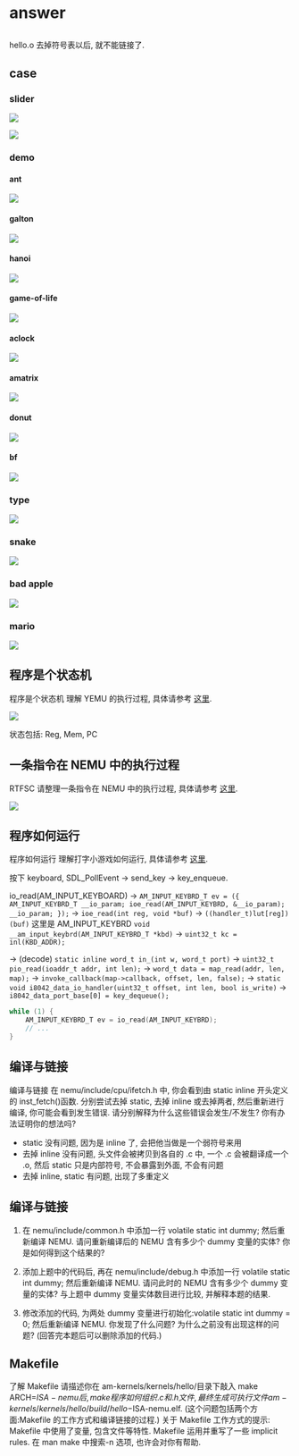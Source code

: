 # answer

##

hello.o 去掉符号表以后, 就不能链接了.

## case

### slider

![](image/slider1.png)

![](image/slider2.png)

### demo

#### ant

![](image/ant.png)

#### galton

![](image/galton.png)

#### hanoi

![](image/hanoi.png)

#### game-of-life

![](image/game-of-life.png)

#### aclock

![](image/aclock.png)

#### amatrix

![](image/amatrix.png)

#### donut

![](image/donut.png)

#### bf

![](image/bf.png)

### type

![](image/type.png)

### snake

![](image/snake.png)

### bad apple

![](image/bad-apple.png)

### mario

![](image/mario.png)

## 程序是个状态机

程序是个状态机 理解 YEMU 的执行过程, 具体请参考 [这里](https://nju-projectn.github.io/ics-pa-gitbook/ics2024/2.1.html#%E7%90%86%E8%A7%A3yemu%E5%A6%82%E4%BD%95%E6%89%A7%E8%A1%8C%E7%A8%8B%E5%BA%8F).

![](image/yemu.png)

状态包括: Reg, Mem, PC

## 一条指令在 NEMU 中的执行过程

RTFSC 请整理一条指令在 NEMU 中的执行过程, 具体请参考 [这里](https://nju-projectn.github.io/ics-pa-gitbook/ics2024/2.2.html#rtfsc%E7%90%86%E8%A7%A3%E6%8C%87%E4%BB%A4%E6%89%A7%E8%A1%8C%E7%9A%84%E8%BF%87%E7%A8%8B).

![](image/exec.png)

## 程序如何运行

程序如何运行 理解打字小游戏如何运行, 具体请参考 [这里](https://nju-projectn.github.io/ics-pa-gitbook/ics2024/2.5.html#%E6%B8%B8%E6%88%8F%E6%98%AF%E5%A6%82%E4%BD%95%E8%BF%90%E8%A1%8C%E7%9A%84).

按下 keyboard, SDL_PollEvent -> send_key -> key_enqueue.

io_read(AM_INPUT_KEYBOARD)
-> `AM_INPUT_KEYBRD_T ev = ({ AM_INPUT_KEYBRD_T __io_param; ioe_read(AM_INPUT_KEYBRD, &__io_param); __io_param; });`
-> `ioe_read(int reg, void *buf)` -> `((handler_t)lut[reg])(buf)` 这里是 AM_INPUT_KEYBRD `void __am_input_keybrd(AM_INPUT_KEYBRD_T *kbd)`
-> `uint32_t kc = inl(KBD_ADDR);`

-> (decode) `static inline word_t in_(int w, word_t port)` -> `uint32_t pio_read(ioaddr_t addr, int len);`
-> `word_t data = map_read(addr, len, map);` -> `invoke_callback(map->callback, offset, len, false);`
-> `static void i8042_data_io_handler(uint32_t offset, int len, bool is_write)`
-> `i8042_data_port_base[0] = key_dequeue();`

```c
while (1) {
    AM_INPUT_KEYBRD_T ev = io_read(AM_INPUT_KEYBRD);
    // ...
}
```

## 编译与链接

编译与链接 在 nemu/include/cpu/ifetch.h 中, 你会看到由 static inline 开头定义的 inst_fetch()函数.
分别尝试去掉 static, 去掉 inline 或去掉两者, 然后重新进行编译, 你可能会看到发生错误.
请分别解释为什么这些错误会发生/不发生? 你有办法证明你的想法吗?

- static 没有问题, 因为是 inline 了, 会把他当做是一个弱符号来用
- 去掉 inline 没有问题, 头文件会被拷贝到各自的 .c 中, 一个 .c 会被翻译成一个 .o, 然后 static 只是内部符号, 不会暴露到外面, 不会有问题
- 去掉 inline, static 有问题, 出现了多重定义

## 编译与链接

1. 在 nemu/include/common.h 中添加一行 volatile static int dummy; 然后重新编译 NEMU.
   请问重新编译后的 NEMU 含有多少个 dummy 变量的实体? 你是如何得到这个结果的?

2. 添加上题中的代码后, 再在 nemu/include/debug.h 中添加一行 volatile static int dummy;
   然后重新编译 NEMU. 请问此时的 NEMU 含有多少个 dummy 变量的实体? 与上题中 dummy 变量实体数目进行比较, 并解释本题的结果.

3. 修改添加的代码, 为两处 dummy 变量进行初始化:volatile static int dummy = 0; 然后重新编译 NEMU. 你发现了什么问题?
   为什么之前没有出现这样的问题? (回答完本题后可以删除添加的代码.)

## Makefile

了解 Makefile 请描述你在 am-kernels/kernels/hello/目录下敲入 make ARCH=$ISA-nemu 后, make程序如何组织.c和.h文件, 
最终生成可执行文件am-kernels/kernels/hello/build/hello-$ISA-nemu.elf.
(这个问题包括两个方面:Makefile 的工作方式和编译链接的过程.) 关于 Makefile 工作方式的提示:
Makefile 中使用了变量, 包含文件等特性.
Makefile 运用并重写了一些 implicit rules.
在 man make 中搜索-n 选项, 也许会对你有帮助.
